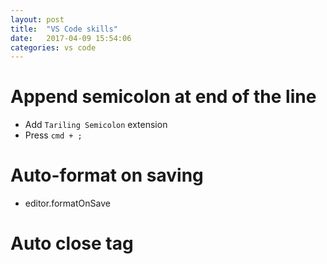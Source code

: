 ```yaml
---
layout: post
title:  "VS Code skills"
date:   2017-04-09 15:54:06
categories: vs code
---
```


# Append semicolon at end of the line
- Add `Tariling Semicolon` extension
- Press `cmd + ;`
# Auto-format on saving
- editor.formatOnSave

# Auto close tag
